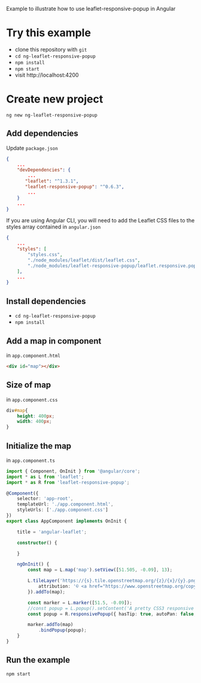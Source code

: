 Example to illustrate how to use leaflet-responsive-popup in Angular

# Try this example
  * clone this repository with `git`
  * `cd ng-leaflet-responsive-popup`
  * `npm install`
  * `npm start`
  * visit http://localhost:4200

# Create new project

`ng new ng-leaflet-responsive-popup`

## Add dependencies

Update ```package.json```

```json
{
    ...
    "devDependencies": {
        ...
       "leaflet": "^1.3.1",
       "leaflet-responsive-popup": "^0.6.3",
        ...
    }
    ...
}
```

If you are using Angular CLI, you will need to add the Leaflet CSS files to the styles array contained in ```angular.json```

```json
{
    ...
    "styles": [
        "styles.css",
        "./node_modules/leaflet/dist/leaflet.css",
        "./node_modules/leaflet-responsive-popup/leaflet.responsive.popup.css"
    ],
    ...
}
```

## Install dependencies

  * `cd ng-leaflet-responsive-popup`
  * `npm install`

## Add a map in component

in ```app.component.html```

```html
<div id="map"></div>
```

## Size of map

in ```app.component.css```

```css
div#map{
    height: 400px;
    width: 400px;
}
```

## Initialize the map

in ```app.component.ts```

```typescript
import { Component, OnInit } from '@angular/core';
import * as L from 'leaflet';
import * as R from 'leaflet-responsive-popup';

@Component({
    selector: 'app-root',
    templateUrl: './app.component.html',
    styleUrls: ['./app.component.css']
})
export class AppComponent implements OnInit {

    title = 'angular-leaflet';

    constructor() {

    }

    ngOnInit() {
        const map = L.map('map').setView([51.505, -0.09], 13);

        L.tileLayer('https://{s}.tile.openstreetmap.org/{z}/{x}/{y}.png', {
            attribution: '© <a href="https://www.openstreetmap.org/copyright">OpenStreetMap</a> contributors'
        }).addTo(map);

        const marker = L.marker([51.5, -0.09]);
        //const popup = L.popup().setContent('A pretty CSS3 responsive popup.<br> Easily customizable.');
        const popup = R.responsivePopup({ hasTip: true, autoPan: false, offset: [15, 20]}).setContent('A pretty CSS3 responsive popup.<br> Easily customizable.');

        marker.addTo(map)
            .bindPopup(popup);
    }
}
```

## Run the example

`npm start`
